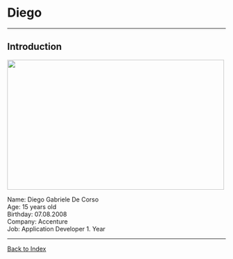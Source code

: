 # Diego

<hr>

## Introduction

<img src="https://noseryoung.ch/wp-content/uploads/2024/08/Diego_de_Corso_klein.jpg"  width="500" height="300">

Name: Diego Gabriele De Corso
<br>
Age: 15 years old 
<br>
Birthday: 07.08.2008
<br>
Company: Accenture
<br>
Job: Application Developer 1. Year 


<hr>

[Back to Index](README.md)
